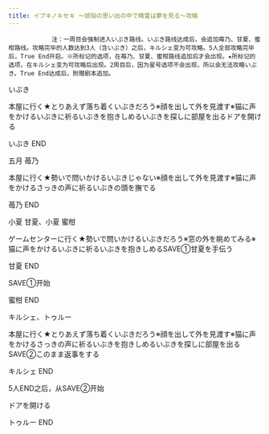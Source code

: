 ```yaml
---
title: イブキノキセキ ～琥珀の思い出の中で精霊は夢を見る～攻略
---
```


                注：一周目会强制进入いぶき路线。いぶき路线达成后，会追加苺乃、甘夏、蜜柑路线。攻略完毕的人数达到3人（含いぶき）之后，キルシェ变为可攻略。5人全部攻略完毕后，True End开启。※所标记的选项，在苺乃、甘夏、蜜柑路线追加后才会出现。★所标记的选项，在キルシェ变为可攻略后出现。2周目后，因为星号选项不会出现，所以会无法攻略いぶき。True End达成后，附赠剧本追加。

いぶき

本屋に行く★とりあえず落ち着くいぶきだろう※顔を出して外を見渡す※猫に声をかけるいぶきに祈るいぶきを抱きしめるいぶきを探しに部屋を出るドアを開ける

いぶき END

五月 苺乃

本屋に行く★勢いで問いかけるいぶきじゃない※顔を出して外を見渡す※猫に声をかけるさっきの声に祈るいぶきの頭を撫でる

苺乃 END

小夏 甘夏、小夏 蜜柑

ゲームセンターに行く★勢いで問いかけるいぶきだろう※窓の外を眺めてみる※猫に声をかけるいぶきに祈るいぶきを抱きしめるSAVE①甘夏を手伝う

甘夏 END

SAVE①开始

蜜柑 END

キルシェ、トゥルー

本屋に行く★とりあえず落ち着くいぶきだろう※顔を出して外を見渡す※猫に声をかけるさっきの声に祈るいぶきを抱きしめるいぶきを探しに部屋を出るSAVE②このまま返事をする

キルシェ END

5人END之后，从SAVE②开始

ドアを開ける

トゥルー END
              
